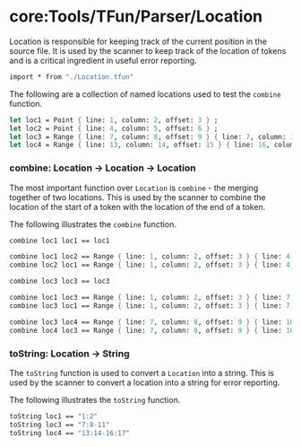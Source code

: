 # core:Tools/TFun/Parser/Location

Location is responsible for keeping track of the current position in the source file. It is used by the scanner to keep track of the location of tokens and is a critical ingredient in useful error reporting.

```fsharp xassert id=Import; style=exec
import * from "./Location.tfun"
```

The following are a collection of named locations used to test the `combine` function.

```fsharp xassert id=Values; style=exec; use=Import
let loc1 = Point { line: 1, column: 2, offset: 3 } ;
let loc2 = Point { line: 4, column: 5, offset: 6 } ;
let loc3 = Range { line: 7, column: 8, offset: 9 } { line: 7, column: 11, offset: 12 } ;
let loc4 = Range { line: 13, column: 14, offset: 15 } { line: 16, column: 17, offset: 18 }
```

### combine: Location -> Location -> Location

The most important function over `Location` is `combine` - the merging together of two locations. This is used by the scanner to combine the location of the start of a token with the location of the end of a token.

The following illustrates the `combine` function.

```fsharp xassert id=combine; use=Import, Values
combine loc1 loc1 == loc1

combine loc1 loc2 == Range { line: 1, column: 2, offset: 3 } { line: 4, column: 5, offset: 6 }
combine loc2 loc1 == Range { line: 1, column: 2, offset: 3 } { line: 4, column: 5, offset: 6 }

combine loc3 loc3 == loc3

combine loc1 loc3 == Range { line: 1, column: 2, offset: 3 } { line: 7, column: 11, offset: 12 }
combine loc3 loc1 == Range { line: 1, column: 2, offset: 3 } { line: 7, column: 11, offset: 12 }

combine loc3 loc4 == Range { line: 7, column: 8, offset: 9 } { line: 16, column: 17, offset: 18 }
combine loc4 loc3 == Range { line: 7, column: 8, offset: 9 } { line: 16, column: 17, offset: 18 }
```

### toString: Location -> String

The `toString` function is used to convert a `Location` into a string. This is used by the scanner to convert a location into a string for error reporting.

The following illustrates the `toString` function.

```fsharp xassert id=toString; use=Import, Values
toString loc1 == "1:2"
toString loc3 == "7:8-11"
toString loc4 == "13:14-16:17"
```
